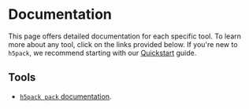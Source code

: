 # Documentation
This page offers detailed documentation for each specific tool. To learn more about any tool, click on the links provided below. If you're new to `h5pack`, we recommend starting with our [Quickstart](quickstart.md) guide.

## Tools
- [`h5pack pack` documentation](pack.md).